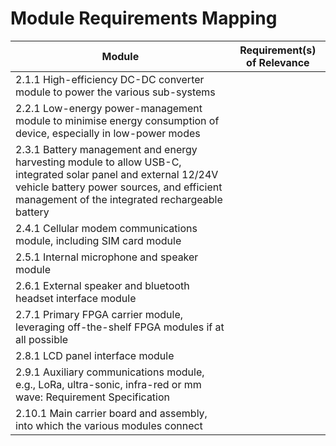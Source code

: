 # Module Requirements Mapping

| Module | Requirement(s) of Relevance |
| --- | --- |
|   2.1.1 High-efficiency DC-DC converter module to power the various sub-systems |
|   2.2.1 Low-energy power-management module to minimise energy consumption of device, especially in low-power modes |
|   2.3.1 Battery management and energy harvesting module to allow USB-C, integrated solar panel and external 12/24V vehicle battery power sources, and efficient management of the integrated rechargeable battery |
|   2.4.1 Cellular modem communications module, including SIM card module |
|   2.5.1 Internal microphone and speaker module |
|   2.6.1 External speaker and bluetooth headset interface module |
|   2.7.1 Primary FPGA carrier module, leveraging off-the-shelf FPGA modules if at all possible |
|   2.8.1 LCD panel interface module |
|   2.9.1 Auxiliary communications module, e.g., LoRa, ultra-sonic, infra-red or mm wave: Requirement Specification |
|   2.10.1 Main carrier board and assembly, into which the various modules connect |
